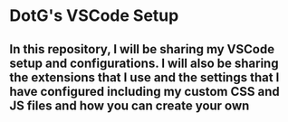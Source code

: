# DotG's VSCode Setup

## In this repository, I will be sharing my VSCode setup and configurations. I will also be sharing the extensions that I use and the settings that I have configured including my custom CSS and JS files and how you can create your own
